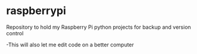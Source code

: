 raspberrypi
===========

Repository to hold my Raspberry Pi python projects for backup and version control

-This will also let me edit code on a better computer
